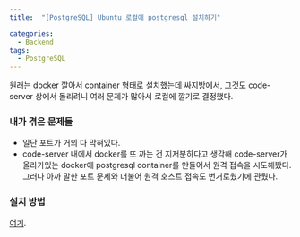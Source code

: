 ```yaml
---
title:  "[PostgreSQL] Ubuntu 로컬에 postgresql 설치하기"

categories:
  - Backend
tags:
  - PostgreSQL
---
```


원래는 docker 깔아서 container 형태로 설치했는데 싸지방에서, 그것도 code-server 상에서 돌리려니 여러 문제가 많아서 로컬에 깔기로 결정했다.

### 내가 겪은 문제들
- 일단 포트가 거의 다 막혀있다.
- code-server 내에서 docker를 또 까는 건 지저분하다고 생각해 code-server가 올라가있는 docker에 postgresql container를 만들어서 원격 접속을 시도해봤다. 그러나 아까 말한 포트 문제와 더불어 원격 호스트 접속도 번거로웠기에 관뒀다.

### 설치 방법
[여기](https://backendcode.tistory.com/265).